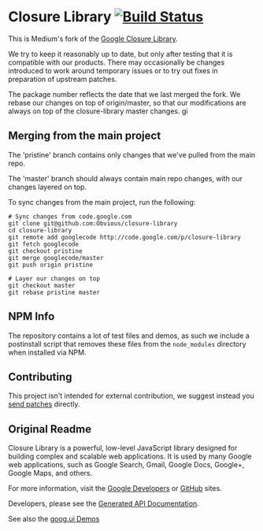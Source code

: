 # Closure Library [![Build Status](https://travis-ci.org/google/closure-library.svg?branch=master)](https://travis-ci.org/google/closure-library)

This is Medium's fork of the
[Google Closure Library](http://closure-library.googlecode.com).

We try to keep it reasonably up to date, but only after testing that it is
compatible with our products. There may occasionally be changes introduced to
work around temporary issues or to try out fixes in preparation of upstream
patches.

The package number reflects the date that we last merged the fork. We rebase
our changes on top of origin/master, so that our modifications are always on top of
the closure-library master changes.
gi
## Merging from the main project

The 'pristine' branch contains only changes that we've pulled from the main repo.

The 'master' branch should always contain main repo changes, with our changes layered on top.

To sync changes from the main project, run the following:

```
# Sync changes from code.google.com
git clone git@github.com:Obvious/closure-library
cd closure-library
git remote add googlecode http://code.google.com/p/closure-library
git fetch googlecode
git checkout pristine
git merge googlecode/master
git push origin pristine

# Layer our changes on top
git checkout master
git rebase pristine master
```

## NPM Info

The repository contains a lot of test files and demos, as such we include a
postinstall script that removes these files from the `node_modules` directory
when installed via NPM.

## Contributing

This project isn't intended for external contribution, we suggest instead you
[send patches](https://code.google.com/p/closure-library/wiki/Contributors)
directly.

## Original Readme

Closure Library is a powerful, low-level JavaScript library designed
for building complex and scalable web applications. It is used by many
Google web applications, such as Google Search, Gmail, Google Docs,
Google+, Google Maps, and others.

For more information, visit the
[Google Developers](https://developers.google.com/closure/library) or
[GitHub](https://github.com/google/closure-library) sites.

Developers, please see the
[Generated API Documentation](http://google.github.io/closure-library/api/).

See also the
[goog.ui Demos](http://google.github.io/closure-library/source/closure/goog/demos/)

